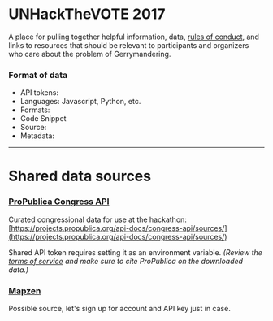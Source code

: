 # UNHackTheVOTE 2017

A place for pulling together helpful information, data, [rules of conduct](https://github.com/thursdaynetwork/Hackathon_Gerrymandering/blob/master/CodeOfConduct.md), and links to resources that should be relevant to participants and organizers who care about the problem of Gerrymandering.

### Format of data 

- API tokens: 
- Languages: Javascript, Python, etc.
- Formats: 
- Code Snippet
- Source: 
- Metadata:

---

# Shared data sources

### [ProPublica Congress API](https://projects.propublica.org/api-docs/congress-api/endpoints/)

Curated congressional data for use at the hackathon: [https://projects.propublica.org/api-docs/congress-api/sources/](https://projects.propublica.org/api-docs/congress-api/sources/)

Shared API token requires setting it as an environment variable. _(Review the [terms of service](https://projects.propublica.org/api-docs/congress-api/usage/) and make sure to cite ProPublica on the downloaded data.)_


### [Mapzen](https://mapzen.com/documentation/overview/)


Possible source, let's sign up for account and API key just in case.

